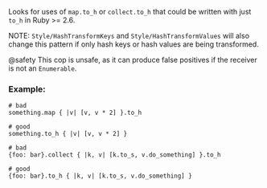 Looks for uses of `map.to_h` or `collect.to_h` that could be
written with just `to_h` in Ruby >= 2.6.

NOTE: `Style/HashTransformKeys` and `Style/HashTransformValues` will
also change this pattern if only hash keys or hash values are being
transformed.

@safety
    This cop is unsafe, as it can produce false positives if the receiver
    is not an `Enumerable`.

### Example:
    # bad
    something.map { |v| [v, v * 2] }.to_h

    # good
    something.to_h { |v| [v, v * 2] }

    # bad
    {foo: bar}.collect { |k, v| [k.to_s, v.do_something] }.to_h

    # good
    {foo: bar}.to_h { |k, v| [k.to_s, v.do_something] }
